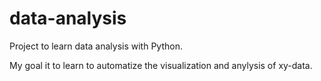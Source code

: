 # data-analysis
Project to learn data analysis with Python.

My goal it to learn to automatize the visualization and anylysis of xy-data.
